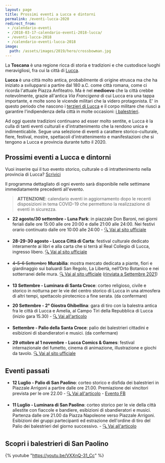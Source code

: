 ```yaml
---
layout: page
title: Prossimi eventi a Lucca e dintorni
permalink: /eventi-lucca-2020
redirect_from:
 - /calendario-eventi
 - /2018-03-17-calendario-eventi-2018-lucca/
 - /eventi-lucca-2018
 - /calendario-eventi-lucca-2018
image:
  path: /assets/images/2019/hero/crossbowman.jpg
---
```


La **Toscana** è una regione ricca di storia e tradizioni e che custodisce
luoghi meravigliosi, fra cui la città di [Lucca](/lucca).

**Lucca** è una città molto antica, probabilmente di origine etrusca ma che ha
iniziato a svilupparsi a partire dal 180 a.C. come città romana, come ci ricorda
l'attuale Piazza Anfiteatro. Ma è nel **medioevo** che la città crebbe
notevolmente, grazie all'antica *Via Francigena* di cui Lucca era una tappa
importante, e molte sono le vicende militari che la videro protagonista. E' in
questo periodo che nascono i [terzieri di
Lucca](https://consanpaolino.org/terzieri-lucca) e il corpo militare che riuscì
a garantire l'indipendenza della città in molte occasioni: [i
balestrieri](/lucca-balestrieri-medioevo-storia).

Ad oggi queste tradizioni continuano ad esser molto sentite, e Lucca è la culla
di tanti eventi culturali e d'intrattenimento che la rendono unica e
indimenticabile. Segue una selezione di eventi a carattere storico-culturale,
fiere, festival, mostre, spettacoli d'intrattenimento e manifestazioni che si
tengono a Lucca e provincia durante tutto il 2020.

## Prossimi eventi a Lucca e dintorni

Vuoi inserire qui il tuo evento storico, culturale o di intrattenimento nella
provincia di Lucca? [Scrivici](/contatti)

Il programma dettagliato di ogni evento sarà disponibile nelle settimane
immediatamente precedenti all'evento.

> **ATTENZIONE**: calendario eventi in aggiornamento dopo le recenti
> disposizioni in tema COVID-19 che permettono la realizzazione di eventi in
> sicurezza.

* **22 agosto/30 settembre - Luna Park**: in piazzale Don Baroni, nei giorni
  feriali dalle ore 15:00 alle ore 20:00 e dalle 21:00 alle 24:00. Nei festivi
  orario continuato dalle ore 10:00 alle 24:00 - [:mag: Vai al sito
  ufficiale](https://www.turismo.lucca.it/node/3689)

* **28-29-30 agosto - Lucca Città di Carta**: festival culturale dedicato
  interamente ai libri e alla carta che si terrà al Real Collegio di Lucca,
  ingresso libero.  [:mag: Vai al sito
  ufficiale](https://www.luccacittadicarta.it/)

* ~~4-5-6 Settembre~~ **Murabilia**: mostra mercato dedicata a piante, fiori e
  giardinaggio sui baluardi San Regolo, La Libertà, nell’Orto Botanico e nei
  sotterranei delle mura. [:mag: Vai al sito
  ufficiale](https://www.murabilia.com/) ([rinviata a Settembre
  2021](https://www.luccaindiretta.it/cultura-e-spettacoli/2020/07/15/eventi-a-lucca-murabilia-rinviata-a-settembre-2021/188051/))

* **13 Settembre - Luminara di Santa Croce**: corteo religioso, civile e storico
  in notturna per le vie del centro storico di Lucca in una atmosfera di altri
  tempi, spettacolo pirotecnico a fine serata. (da confermare)

* **20 Settembre - 2° Giostra Ghibellina**: gara di tiro con la balestra antica fra
  le città di Lucca e Amelia, al Campo Tiri della Repubblica di Lucca (inizio
  gara 15.30) - [:mag: Vai all'articolo](/2020/2a-giostra-ghibellina)

* **Settembre - Palio della Santa Croce**: palio dei balestrieri cittadini e
  esibizioni di sbandieratori e musici. (da confermare)

* **29 ottobre al 1 novembre - Lucca Comics & Games**: festival internazionale
  del fumetto, cinema di animazione, illustrazione e giochi da tavolo. [:mag:
  Vai al sito ufficiale](https://www.luccacomicsandgames.com)

## Eventi passati

* **12 Luglio - Palio di San Paolino**: corteo storico e disfida dei balestrieri
  in Piazzale Arrigoni a partire dalle ore 21.00. Premiazione dei vincitori
  prevista per le ore 22.00 - [:mag: Vai all'articolo](/2020/giorni-san-paolino) - [Evento FB](https://www.facebook.com/events/317566119401163)

* **11 Luglio - Luminara di San Paolino**: corteo storico per le vie della città
  allestite con fiaccole e bandiere, esibizioni di sbandieratori e musici.
  Partenza dalle ore 21.00 da Piazza Napoleone verso Piazzale Arrigoni.
  Esibizioni dei gruppi partecipanti ed estrazione dell'ordine di tiro del Palio
  dei balestrieri del giorno successivo. - [:mag: Vai all'articolo](/2020/giorni-san-paolino)

## Scopri i balestrieri di San Paolino

{% youtube "https://youtu.be/VXXnQ-31_Cc" %}
